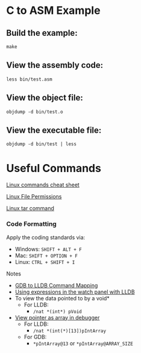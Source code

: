 # C to ASM Example

## Build the example:

```make```

## View the assembly code:

```less bin/test.asm```

## View the object file:

```objdump -d bin/test.o```

## View the executable file:
```objdump -d bin/test | less ```




# Useful Commands

[Linux commands cheat sheet](https://ryanstutorials.net/linuxtutorial/cheatsheet.php)

[Linux File Permissions](https://wizardzines.com/comics/permissions/)

[Linux tar command](https://wizardzines.com/comics/tar/)

### Code Formatting
Apply the coding standards via:
* Windows: ```SHIFT + ALT + F```
* Mac: ```SHIFT + OPTION + F```
* Linux: ```CTRL + SHIFT + I```

Notes
* [GDB to LLDB Command Mapping](https://lldb.llvm.org/use/map.html)
* [Using expressions in the watch panel with LLDB](https://github.com/vadimcn/vscode-lldb/blob/master/MANUAL.md#native-expressions)
* To view the data pointed to by a void* 
  *   For LLDB: 
	  * `/nat *(int*) pVoid`
* [View pointer as array in debugger](https://github.com/microsoft/vscode-cpptools/issues/172#issuecomment-1281804128)
  *   For LLDB:
	  * `/nat *(int(*)[13])pIntArray`
  *   For GDB:
      * `*pIntArray@13` or  `*pIntArray@ARRAY_SIZE`
